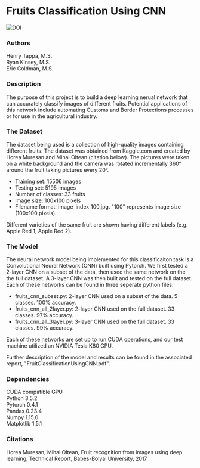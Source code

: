 # Fruits Classification Using CNN

[![DOI](https://zenodo.org/badge/179127220.svg)](https://zenodo.org/badge/latestdoi/179127220)

### Authors
Henry Tappa, M.S.  
Ryan Kinsey, M.S.  
Eric Goldman, M.S.  

### Description
The purpose of this project is to build a deep learning nerual network that can accurately classify images of different fruits. Potential applications of this network include automating Customs and Border Protections processes or for use in the agricultural industry.

### The Dataset
The dataset being used is a collection of high-quality images containing different fruits. The dataset was obtained from Kaggle.com and created by Horea Muresan and Mihai Oltean (citation below). The pictures were taken on a white background and the camera was rotated incrementally 360° around the fruit taking pictures every 20°.
- Training set: 15506 images
- Testing set: 5195 images
- Number of classes: 33 fruits
- Image size: 100x100 pixels
- Filename format: image_index_100.jpg. "100" represents image size (100x100 pixels).

Different varieties of the same fruit are shown having different labels (e.g. Apple Red 1, Apple Red 2).

### The Model
The neural network model being implemented for this classificaiton task is a Convolutional Neural Network (CNN) built using Pytorch. We first tested a 2-layer CNN on a subset of the data, then used the same network on the the full dataset. A 3-layer CNN was then built and tested on the full dataset. Each of these networks can be found in three seperate python files:
- fruits_cnn_subset.py: 2-layer CNN used on a subset of the data. 5 classes. 100% accuracy.
- fruits_cnn_all_2layer.py: 2-layer CNN used on the full dataset. 33 classes. 97% accuracy.
- fruits_cnn_all_3layer.py: 3-layer CNN used on the full dataset. 33 classes. 99% accuracy.

Each of these networks are set up to run CUDA operations, and our test machine utilized an NVIDIA Tesla K80 GPU. 

Further description of the model and results can be found in the associated report, "FruitClassificationUsingCNN.pdf".

### Dependencies
CUDA compatible GPU  
Python 3.5.2  
Pytorch 0.4.1  
Pandas 0.23.4  
Numpy 1.15.0  
Matplotlib 1.5.1  

### Citations
Horea Muresan, Mihai Oltean, Fruit recognition from images using deep learning, Technical Report, Babes-Bolyai University, 2017
